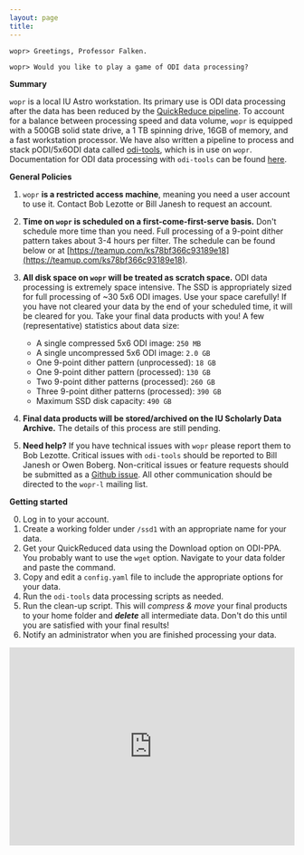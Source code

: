 ```yaml
---
layout: page
title:
---
```

`wopr> Greetings, Professor Falken.`

`wopr> Would you like to play a game of ODI data processing?`

**Summary** 

`wopr` is a local IU Astro workstation. Its primary use is ODI data processing after the data has been reduced by the [QuickReduce pipeline](https://portal.odi.iu.edu). To account for a balance between processing speed and data volume, `wopr` is equipped with a 500GB solid state drive, a 1 TB spinning drive, 16GB of memory, and a fast workstation processor. We have also written a pipeline to process and stack pODI/5x6ODI data called [odi-tools](https://github.com/bjanesh/odi-tools), which is in use on `wopr`. Documentation for ODI data processing with `odi-tools` can be found [here](http://odi-tools.readthedocs.io).

**General Policies**

1. `wopr` **is a restricted access machine**, meaning you need a user account to use it. Contact Bob Lezotte or Bill Janesh to request an account. 

2. **Time on `wopr` is scheduled on a first-come-first-serve basis.** Don't schedule more time than you need. Full processing of a 9-point dither pattern takes about 3-4 hours per filter. The schedule can be found below or at [https://teamup.com/ks78bf366c93189e18](https://teamup.com/ks78bf366c93189e18).

3. **All disk space on `wopr` will be treated as scratch space.** ODI data processing is extremely space intensive. The SSD is appropriately sized for full processing of ~30 5x6 ODI images. Use your space carefully! If you have not cleared your data by the end of your scheduled time, it will be cleared for you. Take your final data products with you! A few (representative) statistics about data size:
    * A single compressed 5x6 ODI image: `250 MB`
    * A single uncompressed 5x6 ODI image: `2.0 GB`
    * One 9-point dither pattern (unprocessed): `18 GB`
    * One 9-point dither pattern (processed): `130 GB`
    * Two 9-point dither patterns (processed): `260 GB`
    * Three 9-point dither patterns (processed): `390 GB`
    * Maximum SSD disk capacity: `490 GB`

4. **Final data products will be stored/archived on the IU Scholarly Data Archive.** The details of this process are still pending.

5. **Need help?** If you have technical issues with `wopr` please report them to Bob Lezotte. Critical issues with `odi-tools` should be reported to Bill Janesh or Owen Boberg. Non-critical issues or feature requests should be submitted as a [Github issue](https://github.com/bjanesh/odi-tools/issues). All other communication should be directed to the `wopr-l` mailing list.

**Getting started**

0. Log in to your account.
1. Create a working folder under `/ssd1` with an appropriate name for your data.
2. Get your QuickReduced data using the Download option on ODI-PPA. You probably want to use the `wget` option. Navigate to your data folder and paste the command.
3. Copy and edit a `config.yaml` file to include the appropriate options for your data.
4. Run the `odi-tools` data processing scripts as needed. 
5. Run the clean-up script. This will *compress & move* your final products to your home folder and ***delete*** all intermediate data. Don't do this until you are satisfied with your final results!
6. Notify an administrator when you are finished processing your data.

<iframe src="https://teamup.com/ks78bf366c93189e18" frameborder="0" width="100%" height="350"></iframe> 
